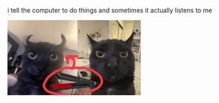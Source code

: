 i tell the computer to do things and sometimes it actually listens to me
<!--START_SECTION:update_image-->
<img src=https://raw.githubusercontent.com/sneakykestrel/sneakykestrel/main/.github/images/curled.jpg height="" width="300" align=left alt=kitty />
<!--END_SECTION:update_image-->


